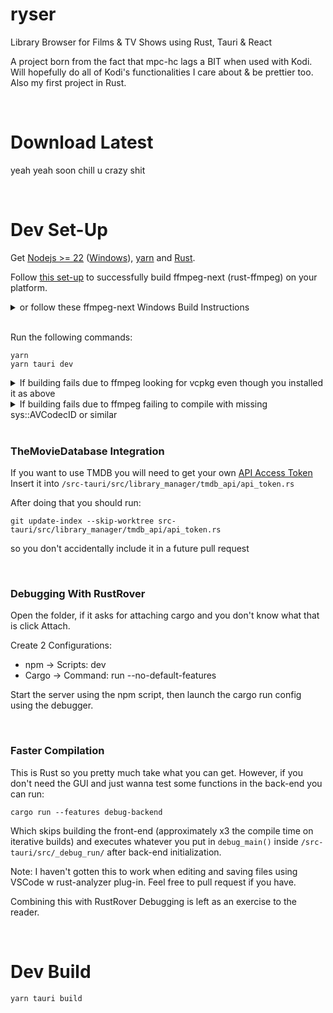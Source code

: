 # ryser

Library Browser for Films & TV Shows using Rust, Tauri & React

A project born from the fact that mpc-hc lags a BIT when used with Kodi. Will hopefully do all of Kodi's functionalities I care about & be prettier too. Also my first project in Rust.

<br>

# Download Latest

yeah yeah soon chill u crazy shit

<br>

# Dev Set-Up

Get [Nodejs >= 22](https://github.com/nvm-sh/nvm/) ([Windows](https://github.com/coreybutler/nvm-windows/)), [yarn](https://classic.yarnpkg.com/lang/en/docs/install/#windows-stable) and [Rust](https://www.rust-lang.org/tools/install).

Follow [this set-up](https://github.com/zmwangx/rust-ffmpeg/wiki/Notes-on-building) to successfully build ffmpeg-next (rust-ffmpeg) on your platform.
<details><summary>or follow these ffmpeg-next Windows Build Instructions</summary>

* [Install LLVM](https://releases.llvm.org/download.html) (LLVM-xx.x.x-win64.exe on linked GitHub release)
* [Download FFMPEG >=7.1.1](https://github.com/GyanD/codexffmpeg/releases) (choose full-build-shared! or similar, if unsure [check here](https://ffmpeg.org/download.html) or [just download this](https://github.com/GyanD/codexffmpeg/releases/download/7.1.1/ffmpeg-7.1.1-full_build-shared.7z)) \
    (click on one of the windows build links, then look for an archive that's tagged with 'shared', 'full' or 'w64' also don't hurt; use your head) \
    (the archive should contain at least a /bin/ an /include/ and a /lib/ folder)
* Add both LLVM's and FFMPEG's `bin` folders to your `PATH`
* Create `FFMPEG_DIR` environmental variable and set it to your extracted FFMPEG dir (where include and lib reside)
* Restart your shell or PC (verify installs & paths using `clang -v` and `ffmpeg -version`) 
</details>

</br>

Run the following commands:
```
yarn
yarn tauri dev
```
<details><summary>If building fails due to ffmpeg looking for vcpkg even though you installed it as above</summary>
```
git clone https://github.com/microsoft/vcpkg
cd vcpkg
vcpkg integrate install
```
(Restart shell or PC and try again)
</details>

<details><summary>If building fails due to ffmpeg failing to compile with missing sys::AVCodecID or similar</summary>
Try

```
yarn tauri build
```

If that works you can just run the dev build as seperate components by opening one shell with ```yarn run``` and one with ```cargo run``` (see also the RustRover Debug set-up below)
</details>

<br>

### TheMovieDatabase Integration

If you want to use TMDB you will need to get your own [API Access Token](https://www.themoviedb.org/settings/api) \
Insert it into ```/src-tauri/src/library_manager/tmdb_api/api_token.rs```

After doing that you should run:
```
git update-index --skip-worktree src-tauri/src/library_manager/tmdb_api/api_token.rs
```
so you don't accidentally include it in a future pull request

<br>

### Debugging With RustRover
Open the folder, if it asks for attaching cargo and you don't know what that is click Attach.

Create 2 Configurations:
- npm -> Scripts: dev
- Cargo -> Command: run --no-default-features

Start the server using the npm script, then launch the cargo run config using the debugger.

<br>

### Faster Compilation

This is Rust so you pretty much take what you can get. However, if you don't need the GUI and just wanna test some functions in the back-end you can run:

```cargo run --features debug-backend```

Which skips building the front-end (approximately x3 the compile time on iterative builds) and executes whatever you put in ```debug_main()``` inside ```/src-tauri/src/_debug_run/``` after back-end initialization.

Note: I haven't gotten this to work when editing and saving files using VSCode w rust-analyzer plug-in. Feel free to pull request if you have.

Combining this with RustRover Debugging is left as an exercise to the reader.

<br>

# Dev Build

```
yarn tauri build
```

